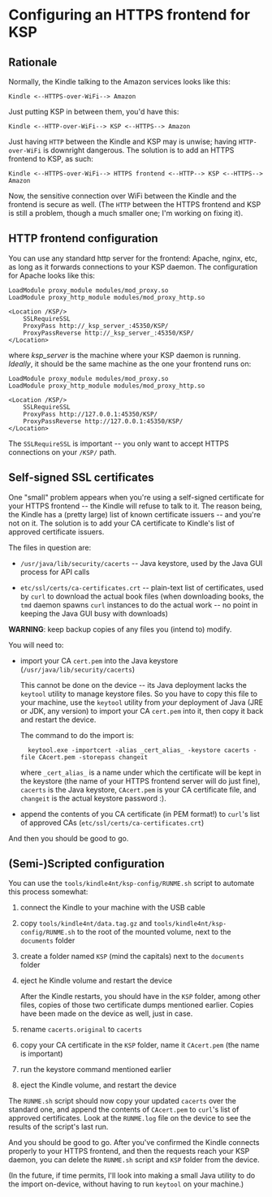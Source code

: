 Configuring an HTTPS frontend for KSP
=====================================


Rationale
---------

Normally, the Kindle talking to the Amazon services looks like this:

    Kindle <--HTTPS-over-WiFi--> Amazon

Just putting KSP in between them, you'd have this:

    Kindle <--HTTP-over-WiFi--> KSP <--HTTPS--> Amazon

Just having `HTTP` between the Kindle and KSP may is unwise; having `HTTP-over-WiFi` is downright dangerous. The
solution is to add an HTTPS frontend to KSP, as such:

    Kindle <--HTTPS-over-WiFi--> HTTPS frontend <--HTTP--> KSP <--HTTPS--> Amazon

Now, the sensitive connection over WiFi between the Kindle and the frontend is secure as well. (The `HTTP` between the
HTTPS frontend and KSP is still a problem, though a much smaller one; I'm working on fixing it).


HTTP frontend configuration
---------------------------

You can use any standard http server for the frontend: Apache, nginx, etc, as long as it forwards connections to your
KSP daemon. The configuration for Apache looks like this:

    LoadModule proxy_module modules/mod_proxy.so
    LoadModule proxy_http_module modules/mod_proxy_http.so

    <Location /KSP/>
        SSLRequireSSL
        ProxyPass http://_ksp_server_:45350/KSP/
        ProxyPassReverse http://_ksp_server_:45350/KSP/
    </Location>

where _ksp_server_ is the machine where your KSP daemon is running. *Ideally*, it should be the same machine as the one
your frontend runs on:

    LoadModule proxy_module modules/mod_proxy.so
    LoadModule proxy_http_module modules/mod_proxy_http.so

    <Location /KSP/>
        SSLRequireSSL
        ProxyPass http://127.0.0.1:45350/KSP/
        ProxyPassReverse http://127.0.0.1:45350/KSP/
    </Location>

The `SSLRequireSSL` is important -- you only want to accept HTTPS connections on your `/KSP/` path.


Self-signed SSL certificates
----------------------------

One "small" problem appears when you're using a self-signed certificate for your HTTPS frontend -- the Kindle will
refuse to talk to it. The reason being, the Kindle has a (pretty large) list of known certificate issuers -- and
you're not on it. The solution is to add your CA certificate to Kindle's list of approved certificate issuers.

The files in question are:

* `/usr/java/lib/security/cacerts` -- Java keystore, used by the Java GUI process for API calls

* `etc/ssl/certs/ca-certificates.crt` -- plain-text list of certificates, used by `curl` to download the actual book
    files (when downloading books, the `tmd` daemon spawns `curl` instances to do the actual work -- no point in keeping
    the Java GUI busy with downloads)

**WARNING**: keep backup copies of any files you (intend to) modify.

You will need to:

* import your CA `cert.pem` into the Java keystore (`/usr/java/lib/security/cacerts`)

    This cannot be done on the device -- its Java deployment lacks the `keytool` utility to manage keystore files. So
    you have to copy this file to your machine, use the `keytool` utility from *your* deployment of Java (JRE or JDK,
    any version) to import your CA `cert.pem` into it, then copy it back and restart the device.

    The command to do the import is:

        keytool.exe -importcert -alias _cert_alias_ -keystore cacerts -file CAcert.pem -storepass changeit

    where `_cert_alias_` is a name under which the certificate will be kept in the keystore (the name of your HTTPS
    frontend server will do just fine), `cacerts` is the Java keystore, `CAcert.pem` is your CA certificate file, and
    `changeit` is the actual keystore password :).

* append the contents of you CA certificate (in PEM format!) to `curl`'s list of approved CAs
    (`etc/ssl/certs/ca-certificates.crt`)

And then you should be good to go.


(Semi-)Scripted configuration
-----------------------------

You can use the `tools/kindle4nt/ksp-config/RUNME.sh` script to automate this process somewhat:

1. connect the Kindle to your machine with the USB cable

2. copy `tools/kindle4nt/data.tag.gz` and `tools/kindle4nt/ksp-config/RUNME.sh` to the root of the mounted volume, next
    to the `documents` folder

3. create a folder named `KSP` (mind the capitals) next to the `documents` folder

4. eject he Kindle volume and restart the device

    After the Kindle restarts, you should have in the `KSP` folder, among other files, copies of those two certificate
    dumps mentioned earlier. Copies have been made on the device as well, just in case.

5. rename `cacerts.original` to `cacerts`

6. copy your CA certificate in the `KSP` folder, name it `CAcert.pem` (the name is important)

7. run the keystore command mentioned earlier

8. eject the Kindle volume, and restart the device

The `RUNME.sh` script should now copy your updated `cacerts` over the standard one, and append the contents of
`CAcert.pem` to `curl`'s list of approved certificates. Look at the `RUNME.log` file on the device to see the results of
the script's last run.

And you should be good to go. After you've confirmed the Kindle connects properly to your HTTPS frontend, and then the
requests reach your KSP daemon, you can delete the `RUNME.sh` script and `KSP` folder from the device.

(In the future, if time permits, I'll look into making a small Java utility to do the import on-device, without having
to run `keytool` on your machine.)
